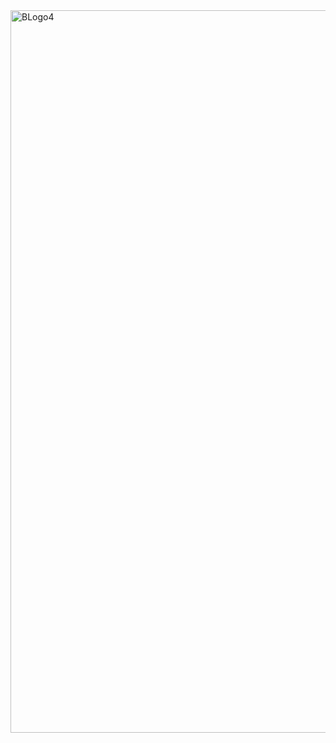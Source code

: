 <img width="1156" alt="BLogo4" src="https://user-images.githubusercontent.com/42187705/219307769-3c6ed66e-8e9b-4230-a602-6ba0763ae104.png">
